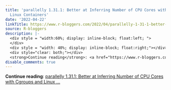 ```yaml
---
title: 'parallelly 1.31.1: Better at Inferring Number of CPU Cores with Cgroups and
  Linux Containers'
date: '2022-04-22'
linkTitle: https://www.r-bloggers.com/2022/04/parallelly-1-31-1-better-at-inferring-number-of-cpu-cores-with-cgroups-and-linux-containers/
source: R-bloggers
description: |-
  <div style = "width:60%; display: inline-block; float:left; ">
  </div>
  <div style = "width: 40%; display: inline-block; float:right;"></div>
  <div style="clear: both;"></div>
  <strong>Continue reading</strong>: <a href="https://www.r-bloggers.com/2022/04/parallelly-1-31-1-better-at-inferring-number-of-cpu-cores-with-cgroups-and-linux-containers/">parallelly 1.31.1: Better at Inferring Number of CPU Cores with Cgroups and Linux ...
disable_comments: true
---
```

<div style = "width:60%; display: inline-block; float:left; ">
</div>
<div style = "width: 40%; display: inline-block; float:right;"></div>
<div style="clear: both;"></div>
<strong>Continue reading</strong>: <a href="https://www.r-bloggers.com/2022/04/parallelly-1-31-1-better-at-inferring-number-of-cpu-cores-with-cgroups-and-linux-containers/">parallelly 1.31.1: Better at Inferring Number of CPU Cores with Cgroups and Linux ...